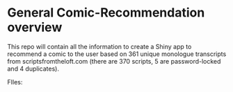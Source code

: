 # General Comic-Recommendation overview
This repo will contain all the information to create a Shiny app to recommend a comic to the user based on 361 unique monologue transcripts from scriptsfromtheloft.com (there are 370 scripts, 5 are password-locked and 4 duplicates). 


FIles: 
